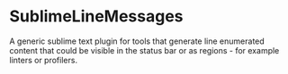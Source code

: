 SublimeLineMessages
===================

A generic sublime text plugin for tools that generate line enumerated content that could be visible in the status bar or as regions - for example linters or profilers.
